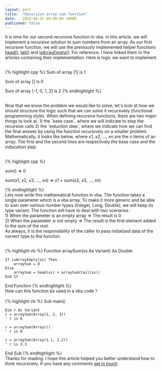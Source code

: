```yaml
---
layout: post
title:  "Recursive array sum function"
date:   2023-06-25 00:00:00 +0000
published: false
---
```

It is time for our second recursive function in vba. In this article, we will implement a recursive solution to sum numbers from an array. As our first recursive function, we will use the previously implemented helper functions  <a href="/2023/05/29/function-head-over-a-vba-array.html">head()</a>, <a href="/2023/06/05/function-tail-over-a-vba-array.html">tail()</a> and <a href="/2023/06/19/first-recursive-function-in-vba.html">isArrayEmpty()</a>. For reference, I have linked them to the articles containing their implementation. Here is logic we want to implement.
<br/><br/>

{% highlight cpp %}
Sum of array [1] is 1

Sum of array [] is 0

Sum of array [-1, 0, 1, 2] is 2
{% endhighlight %}

<br/>
Now that we know the problem we would like to solve, let's look at how we should structure the logic such that we can solve it recursively (functional programming style). When defining recursive functions, there are two major things to look at. 1) the `base case`, where we will indicate to stop the recursive calls 2) the `induction step`, where we indicate how we can find the final answer by using the function recursively on a smaller problem. Mathematically, it looks like below, where <i>x1, x2, ..., xn</i> are the n items of an array. The first and the second lines are respectively the base case and the inducation step.
<br/><br/>

{% highlight cpp %}

sum() => 0

sum(x1, x2, x3, ..., xn) => x1 + sum(x2, x3, ..., xn)

{% endhighlight %}
<br/>
Lets now write this mathematical function in vba. The function takes a single parameter which is a vba array. To make it more generic and be able to sum over various number types (Integer, Long, Double), we will keep its type variant. The function will have to deal with two scenarios : <br/>1) When the parameter is an empty array => The result is 0<br/>2) When the parameter is not empty => The result is the first element added to the sum of the rest.<br/>
As always, it is the responsibility of the caller to pass initialized data of the correct type to the function.
<br/><br/>

{% highlight vb %}
Function arraySum(xs As Variant) As Double

    If isArrayEmpty(xs) Then
        arraySum = 0
    Else
        arraySum = head(xs) + arraySum(tail(xs))
    End If

End Function
{% endhighlight %}
<br/>
How can this function be used in a vba code ?
<br/><br/>
{% highlight vb %}
Sub main()

    Dim r As Variant
    r = arraySum(Array(1, 2, 3))
    ' r is 6

    r = arraySum(Array())
    ' r is 0

    r = arraySum(Array(1.1, 2.2))
    ' r is 3.3

End Sub
{% endhighlight %}
<br/>
Thanks for reading. I hope this article helped you better understand how to think recursively. If you have any comments <a href="mailto:hello@assadnavi.ch">get in touch</a>